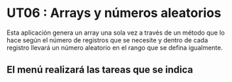 # UT06 : Arrays y números aleatorios
 Esta aplicación genera un array una sola vez a través de un método que lo hace según el número de registros que se necesite y dentro de cada registro llevará un número aleatorio en el rango que se defina igualmente.

## El menú realizará las tareas que se indica
